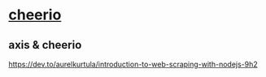 # [cheerio](https://www.npmjs.com/package/cheerio)

## axis & cheerio

https://dev.to/aurelkurtula/introduction-to-web-scraping-with-nodejs-9h2